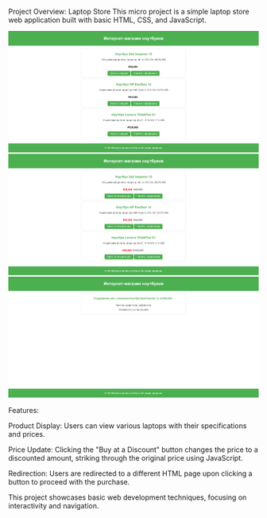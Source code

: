 Project Overview: Laptop Store
This micro project is a simple laptop store web application built with basic HTML, CSS, and JavaScript.

![Screenshot](https://github.com/PoweRFullGG/LaptopStore/blob/main/Screenshot_239.png)
![Screenshot](https://github.com/PoweRFullGG/LaptopStore/blob/main/Screenshot_240.png)
![Screenshot](https://github.com/PoweRFullGG/LaptopStore/blob/main/Screenshot_241.png)

Features:

Product Display: Users can view various laptops with their specifications and prices.

Price Update: Clicking the "Buy at a Discount" button changes the price to a discounted amount, striking through the original price using JavaScript.

Redirection: Users are redirected to a different HTML page upon clicking a button to proceed with the purchase.


This project showcases basic web development techniques, focusing on interactivity and navigation.

